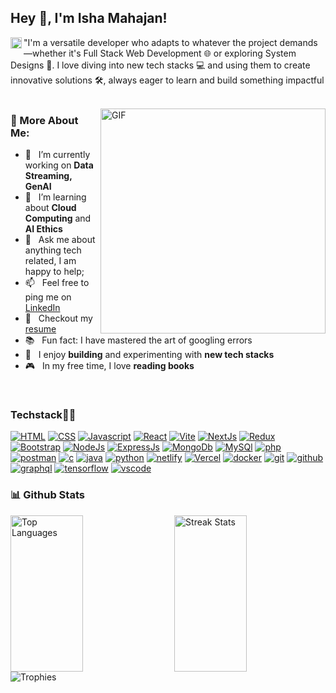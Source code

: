 ## Hey 👋, I'm Isha Mahajan!

<a href='https://www.linkedin.com/in/isha-mahajan-838882262/'><img align='left' alt="linkedin" src="https://raw.githubusercontent.com/rahul-jha98/rahul-jha98/561d474902b59c7429ec22bb73e225696c27b202/assets/linkedin.svg" height='18px'/></a>

"I'm a versatile developer who adapts to whatever the project demands—whether it's Full Stack Web Development 🌐 or exploring System Designs 🎨. I love diving into new tech stacks 💻 and using them to create innovative solutions 🛠️, always eager to learn and build something impactful
<br/>
<br/>

<img align="right" alt="GIF" src="https://raw.githubusercontent.com/rahul-jha98/rahul-jha98/main/techstack.gif" width="360px"/>

### 🧐 More About Me:

- 🔭 &nbsp; I’m currently working on **Data Streaming, GenAI**
- 🌱 &nbsp; I’m learning about **Cloud Computing** and **AI Ethics**
- 💬 &nbsp; Ask me about anything tech related, I am happy to help;
- 📫 &nbsp; Feel free to ping me on [LinkedIn](https://www.linkedin.com/in/isha-mahajan-838882262/)
- 📝 &nbsp; Checkout my [resume](https://drive.google.com/file/d/1EA-BHHt04SazyrYEJSEZXd-ovC5v061q/view?usp=sharing)
- 📚 &nbsp; Fun fact: I have mastered the art of googling errors
- 🎨 &nbsp; I enjoy **building** and experimenting with **new tech stacks**
- 🎮 &nbsp; In my free time, I love **reading books**


<br>

### Techstack🧑‍💻

[![HTML](https://skillicons.dev/icons?i=html&perline=3)](https://skillicons.dev)
[![CSS](https://skillicons.dev/icons?i=css&perline=3)](https://skillicons.dev)
[![Javascript](https://skillicons.dev/icons?i=javascript&perline=3)](https://skillicons.dev)
[![React](https://skillicons.dev/icons?i=react&perline=3)](https://skillicons.dev)
[![Vite](https://skillicons.dev/icons?i=vite&perline=3)](https://skillicons.dev)
[![NextJs](https://skillicons.dev/icons?i=nextjs&perline=3)](https://skillicons.dev)
[![Redux](https://skillicons.dev/icons?i=redux&perline=3)](https://skillicons.dev)
[![Bootstrap](https://skillicons.dev/icons?i=bootstrap&perline=3)](https://skillicons.dev)
[![NodeJs](https://skillicons.dev/icons?i=nodejs&perline=3)](https://skillicons.dev)
[![ExpressJs](https://skillicons.dev/icons?i=express&perline=3)](https://skillicons.dev)
[![MongoDb](https://skillicons.dev/icons?i=mongodb&perline=3)](https://skillicons.dev)
[![MySQl](https://skillicons.dev/icons?i=mysql&perline=3)](https://skillicons.dev)
[![php](https://skillicons.dev/icons?i=php&perline=3)](https://skillicons.dev)
[![postman](https://skillicons.dev/icons?i=postman&perline=3)](https://skillicons.dev)
[![c](https://skillicons.dev/icons?i=c&perline=3)](https://skillicons.dev)
[![java](https://skillicons.dev/icons?i=java&perline=3)](https://skillicons.dev)
[![python](https://skillicons.dev/icons?i=python&perline=3)](https://skillicons.dev)
[![netlify](https://skillicons.dev/icons?i=netlify&perline=3)](https://skillicons.dev)
[![Vercel](https://skillicons.dev/icons?i=vercel&perline=3)](https://skillicons.dev)
[![docker](https://skillicons.dev/icons?i=docker&perline=3)](https://skillicons.dev)
[![git](https://skillicons.dev/icons?i=git&perline=3)](https://skillicons.dev)
[![github](https://skillicons.dev/icons?i=github&perline=3)](https://skillicons.dev)
[![graphql](https://skillicons.dev/icons?i=graphql&perline=3)](https://skillicons.dev)
[![tensorflow](https://skillicons.dev/icons?i=tensorflow&perline=3)](https://skillicons.dev)
[![vscode](https://skillicons.dev/icons?i=vscode&perline=3)](https://skillicons.dev)

### 📊 Github Stats

<div>
  <img align="left" src="https://github-readme-stats.vercel.app/api/top-langs/?username=Isha-droid&layout=compact" alt="Top Languages" width="48%" height="250" />
  <img align="right" src="https://github-readme-streak-stats.herokuapp.com/?user=Isha-droid" alt="Streak Stats" width="48%" height="250" />
</div>


<br>

<img src="https://github-profile-trophy.vercel.app/?username=Isha-droid" alt="Trophies" />

